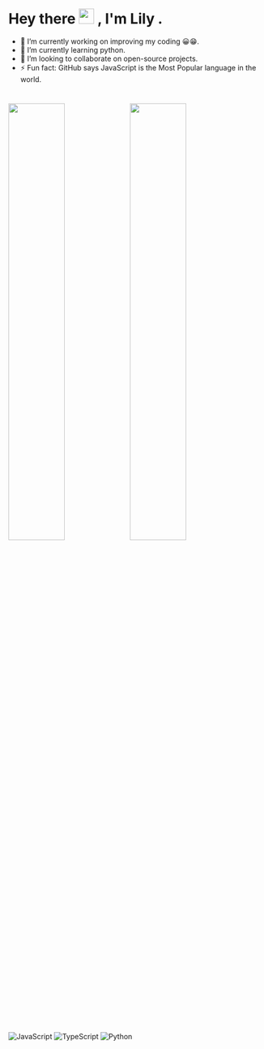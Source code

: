 
<h1>
  Hey there
  <img src="https://media.giphy.com/media/hvRJCLFzcasrR4ia7z/giphy.gif" width="30px"/>
  , I'm Lily .
</h1>


<!-- lol
**LilyCrown999/LilyCrown999** is a ✨ _special_ ✨ repository because its `README.md` (this file) appears on your GitHub profile.

Here are some ideas to get you started:

- 🔭 I’m currently working on ...
- 🌱 I’m currently learning ...
- 👯 I’m looking to collaborate on ...
- 🤔 I’m looking for help with ...
- 💬 Ask me about ...
- 📫 How to reach me: ...
- 😄 Pronouns: ...
- ⚡ Fun fact: ...
-->

- 🔭 I’m currently working on improving my coding 😀😁.
- 🌱 I’m currently learning python.
- 👯 I’m looking to collaborate on open-source projects.
- ⚡ Fun fact: GitHub says JavaScript is the Most Popular language in the world. 


#

<img align="left" width="47%" src="https://github-readme-stats.vercel.app/api?username=LilyCrown999&theme=radical" alt="" href="#!">
<img align="left" width="47%" src="https://github-readme-stats.vercel.app/api/top-langs/?username=LilyCrown999&hide=css,html&layout=compact&langs_count=10" alt="" href="#!">

##

![JavaScript](https://img.shields.io/badge/javascript-%23323330.svg?style=for-the-badge&logo=javascript&logoColor=%23F7DF1E)
![TypeScript](https://img.shields.io/badge/typescript-%23007ACC.svg?style=for-the-badge&logo=typescript&logoColor=white)
![Python](https://img.shields.io/badge/python-3670A0?style=for-the-badge&logo=python&logoColor=ffdd54)

<!-- ![](./profile-3d-contrib/profile-green-animate.svg) -->
